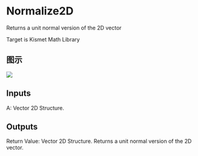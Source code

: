 # Normalize2D

Returns a unit normal version of the 2D vector

Target is Kismet Math Library

## 图示

![]($-20221218-19584367.png)

## Inputs

A: Vector 2D Structure.  

## Outputs

Return Value: Vector 2D Structure. Returns a unit normal version of the 2D vector.

